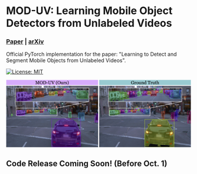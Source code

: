 # MOD-UV: Learning Mobile Object Detectors from Unlabeled Videos
### [Paper](https://arxiv.org/pdf/2405.14841.pdf) | [arXiv](https://arxiv.org/abs/2405.14841)

Official PyTorch implementation for the paper: "Learning to Detect and Segment Mobile Objects from Unlabeled Videos".

<a href="#license"><img alt="License: MIT" src="https://img.shields.io/badge/license-MIT-blue.svg"/></a>  

![](assets/teaser.jpg)

## Code Release Coming Soon! (Before Oct. 1)
